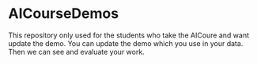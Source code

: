 # AICourseDemos
This repository only used for the students who take the AICoure and want update the demo. You can update the demo which you use in your data. Then we can see and evaluate your work.
